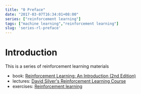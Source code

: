 ```yaml
---
title: "0 Preface"
date: "2017-03-07T16:34:01+08:00"
series: ["reinforcement learning"]
tags: ["machine learning","reinforcement learning"]
slug: 'series-rl-preface'
---
```


# Introduction
This is a series of reinforcement learning materials

- book: [Reinforcement Learning: An Introduction (2nd Edition)](https://webdocs.cs.ualberta.ca/~sutton/book/bookdraft2016sep.pdf)
- lectures: [David Silver's Reinforcement Learning Course](http://www0.cs.ucl.ac.uk/staff/d.silver/web/Teaching.html) 
- exercises: [Reinforcement learning](https://github.com/dennybritz/reinforcement-learning)
